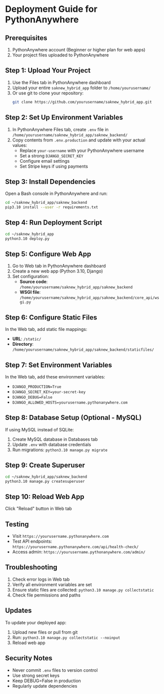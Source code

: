# Deployment Guide for PythonAnywhere

## Prerequisites
1. PythonAnywhere account (Beginner or higher plan for web apps)
2. Your project files uploaded to PythonAnywhere

## Step 1: Upload Your Project
1. Use the Files tab in PythonAnywhere dashboard
2. Upload your entire `saknew_hybrid_app` folder to `/home/yourusername/`
3. Or use git to clone your repository:
   ```bash
   git clone https://github.com/yourusername/saknew_hybrid_app.git
   ```

## Step 2: Set Up Environment Variables
1. In PythonAnywhere Files tab, create `.env` file in `/home/yourusername/saknew_hybrid_app/saknew_backend/`
2. Copy contents from `.env.production` and update with your actual values:
   - Replace `your-username` with your PythonAnywhere username
   - Set a strong `DJANGO_SECRET_KEY`
   - Configure email settings
   - Set Stripe keys if using payments

## Step 3: Install Dependencies
Open a Bash console in PythonAnywhere and run:
```bash
cd ~/saknew_hybrid_app/saknew_backend
pip3.10 install --user -r requirements.txt
```

## Step 4: Run Deployment Script
```bash
cd ~/saknew_hybrid_app
python3.10 deploy.py
```

## Step 5: Configure Web App
1. Go to Web tab in PythonAnywhere dashboard
2. Create a new web app (Python 3.10, Django)
3. Set configuration:
   - **Source code**: `/home/yourusername/saknew_hybrid_app/saknew_backend`
   - **WSGI file**: `/home/yourusername/saknew_hybrid_app/saknew_backend/core_api/wsgi.py`

## Step 6: Configure Static Files
In the Web tab, add static file mappings:
- **URL**: `/static/`
- **Directory**: `/home/yourusername/saknew_hybrid_app/saknew_backend/staticfiles/`

## Step 7: Set Environment Variables
In the Web tab, add these environment variables:
- `DJANGO_PRODUCTION=True`
- `DJANGO_SECRET_KEY=your-secret-key`
- `DJANGO_DEBUG=False`
- `DJANGO_ALLOWED_HOSTS=yourusername.pythonanywhere.com`

## Step 8: Database Setup (Optional - MySQL)
If using MySQL instead of SQLite:
1. Create MySQL database in Databases tab
2. Update `.env` with database credentials
3. Run migrations: `python3.10 manage.py migrate`

## Step 9: Create Superuser
```bash
cd ~/saknew_hybrid_app/saknew_backend
python3.10 manage.py createsuperuser
```

## Step 10: Reload Web App
Click "Reload" button in Web tab

## Testing
- Visit `https://yourusername.pythonanywhere.com`
- Test API endpoints: `https://yourusername.pythonanywhere.com/api/health-check/`
- Access admin: `https://yourusername.pythonanywhere.com/admin/`

## Troubleshooting
1. Check error logs in Web tab
2. Verify all environment variables are set
3. Ensure static files are collected: `python3.10 manage.py collectstatic`
4. Check file permissions and paths

## Updates
To update your deployed app:
1. Upload new files or pull from git
2. Run: `python3.10 manage.py collectstatic --noinput`
3. Reload web app

## Security Notes
- Never commit `.env` files to version control
- Use strong secret keys
- Keep DEBUG=False in production
- Regularly update dependencies